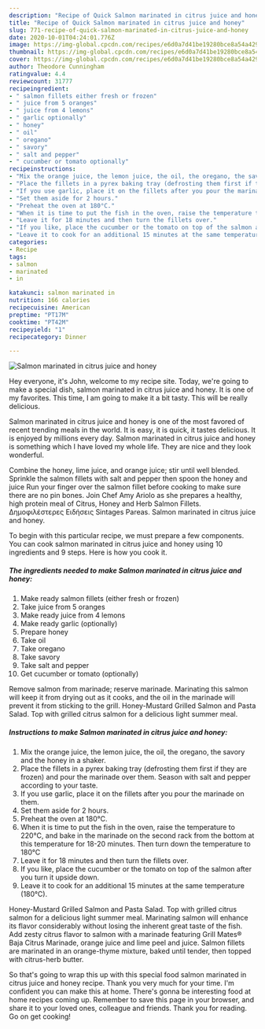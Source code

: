 ```yaml
---
description: "Recipe of Quick Salmon marinated in citrus juice and honey"
title: "Recipe of Quick Salmon marinated in citrus juice and honey"
slug: 771-recipe-of-quick-salmon-marinated-in-citrus-juice-and-honey
date: 2020-10-01T04:24:01.776Z
image: https://img-global.cpcdn.com/recipes/e6d0a7d41be19280bce8a54a42948ff8/751x532cq70/salmon-marinated-in-citrus-juice-and-honey-recipe-main-photo.jpg
thumbnail: https://img-global.cpcdn.com/recipes/e6d0a7d41be19280bce8a54a42948ff8/751x532cq70/salmon-marinated-in-citrus-juice-and-honey-recipe-main-photo.jpg
cover: https://img-global.cpcdn.com/recipes/e6d0a7d41be19280bce8a54a42948ff8/751x532cq70/salmon-marinated-in-citrus-juice-and-honey-recipe-main-photo.jpg
author: Theodore Cunningham
ratingvalue: 4.4
reviewcount: 31777
recipeingredient:
- " salmon fillets either fresh or frozen"
- " juice from 5 oranges"
- " juice from 4 lemons"
- " garlic optionally"
- " honey"
- " oil"
- " oregano"
- " savory"
- " salt and pepper"
- " cucumber or tomato optionally"
recipeinstructions:
- "Mix the orange juice, the lemon juice, the oil, the oregano, the savory and the honey in a shaker."
- "Place the fillets in a pyrex baking tray (defrosting them first if they are frozen) and pour the marinade over them. Season with salt and pepper according to your taste."
- "If you use garlic, place it on the fillets after you pour the marinade on them."
- "Set them aside for 2 hours."
- "Preheat the oven at 180°C."
- "When it is time to put the fish in the oven, raise the temperature to 220°C, and bake in the marinade on the second rack from the bottom at this temperature for 18-20 minutes. Then turn down the temperature to 180°C"
- "Leave it for 18 minutes and then turn the fillets over."
- "If you like, place the cucumber or the tomato on top of the salmon after you turn it upside down."
- "Leave it to cook for an additional 15 minutes at the same temperature (180°C)."
categories:
- Recipe
tags:
- salmon
- marinated
- in

katakunci: salmon marinated in 
nutrition: 166 calories
recipecuisine: American
preptime: "PT17M"
cooktime: "PT42M"
recipeyield: "1"
recipecategory: Dinner

---
```



![Salmon marinated in citrus juice and honey](https://img-global.cpcdn.com/recipes/e6d0a7d41be19280bce8a54a42948ff8/751x532cq70/salmon-marinated-in-citrus-juice-and-honey-recipe-main-photo.jpg)

Hey everyone, it's John, welcome to my recipe site. Today, we're going to make a special dish, salmon marinated in citrus juice and honey. It is one of my favorites. This time, I am going to make it a bit tasty. This will be really delicious.

Salmon marinated in citrus juice and honey is one of the most favored of recent trending meals in the world. It is easy, it is quick, it tastes delicious. It is enjoyed by millions every day. Salmon marinated in citrus juice and honey is something which I have loved my whole life. They are nice and they look wonderful.

Combine the honey, lime juice, and orange juice; stir until well blended. Sprinkle the salmon fillets with salt and pepper then spoon the honey and juice Run your finger over the salmon fillet before cooking to make sure there are no pin bones. Join Chef Amy Ariolo as she prepares a healthy, high protein meal of Citrus, Honey and Herb Salmon Fillets. Δημοφιλέστερες Ειδήσεις Sintages Pareas. Salmon marinated in citrus juice and honey.


To begin with this particular recipe, we must prepare a few components. You can cook salmon marinated in citrus juice and honey using 10 ingredients and 9 steps. Here is how you cook it.

<!--inarticleads1-->

##### The ingredients needed to make Salmon marinated in citrus juice and honey:

1. Make ready  salmon fillets (either fresh or frozen)
1. Take  juice from 5 oranges
1. Make ready  juice from 4 lemons
1. Make ready  garlic (optionally)
1. Prepare  honey
1. Take  oil
1. Take  oregano
1. Take  savory
1. Take  salt and pepper
1. Get  cucumber or tomato (optionally)


Remove salmon from marinade; reserve marinade. Marinating this salmon will keep it from drying out as it cooks, and the oil in the marinade will prevent it from sticking to the grill. Honey-Mustard Grilled Salmon and Pasta Salad. Top with grilled citrus salmon for a delicious light summer meal. 

<!--inarticleads2-->

##### Instructions to make Salmon marinated in citrus juice and honey:

1. Mix the orange juice, the lemon juice, the oil, the oregano, the savory and the honey in a shaker.
1. Place the fillets in a pyrex baking tray (defrosting them first if they are frozen) and pour the marinade over them. Season with salt and pepper according to your taste.
1. If you use garlic, place it on the fillets after you pour the marinade on them.
1. Set them aside for 2 hours.
1. Preheat the oven at 180°C.
1. When it is time to put the fish in the oven, raise the temperature to 220°C, and bake in the marinade on the second rack from the bottom at this temperature for 18-20 minutes. Then turn down the temperature to 180°C
1. Leave it for 18 minutes and then turn the fillets over.
1. If you like, place the cucumber or the tomato on top of the salmon after you turn it upside down.
1. Leave it to cook for an additional 15 minutes at the same temperature (180°C).


Honey-Mustard Grilled Salmon and Pasta Salad. Top with grilled citrus salmon for a delicious light summer meal. Marinating salmon will enhance its flavor considerably without losing the inherent great taste of the fish. Add zesty citrus flavor to salmon with a marinade featuring Grill Mates® Baja Citrus Marinade, orange juice and lime peel and juice. Salmon fillets are marinated in an orange-thyme mixture, baked until tender, then topped with citrus-herb butter. 

So that's going to wrap this up with this special food salmon marinated in citrus juice and honey recipe. Thank you very much for your time. I'm confident you can make this at home. There's gonna be interesting food at home recipes coming up. Remember to save this page in your browser, and share it to your loved ones, colleague and friends. Thank you for reading. Go on get cooking!
